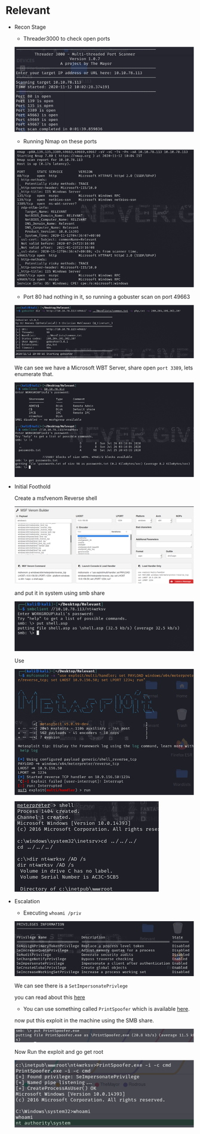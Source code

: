 # Relevant

- Recon Stage
    - Threader3000 to check open ports

    ![Relevant%202ca2f67e3ae54deb89a00394e2349a89/Untitled.png](Relevant%202ca2f67e3ae54deb89a00394e2349a89/Untitled.png)

    - Running Nmap on these ports

    ![Relevant%202ca2f67e3ae54deb89a00394e2349a89/Untitled%201.png](Relevant%202ca2f67e3ae54deb89a00394e2349a89/Untitled%201.png)

    - Port 80 had nothing in it, so running a gobuster scan on port 49663

    ![Relevant%202ca2f67e3ae54deb89a00394e2349a89/Untitled%202.png](Relevant%202ca2f67e3ae54deb89a00394e2349a89/Untitled%202.png)

    We can see we have a Microsoft WBT Server, share open `port 3389`, lets enumerate that.

    ![Relevant%202ca2f67e3ae54deb89a00394e2349a89/Untitled%203.png](Relevant%202ca2f67e3ae54deb89a00394e2349a89/Untitled%203.png)

- Initial Foothold

    Create a msfvenom Reverse shell

    ![Relevant%202ca2f67e3ae54deb89a00394e2349a89/Untitled%204.png](Relevant%202ca2f67e3ae54deb89a00394e2349a89/Untitled%204.png)

    and put it in system using smb share

    ![Relevant%202ca2f67e3ae54deb89a00394e2349a89/Untitled%205.png](Relevant%202ca2f67e3ae54deb89a00394e2349a89/Untitled%205.png)

    Use 

    ![Relevant%202ca2f67e3ae54deb89a00394e2349a89/Untitled%206.png](Relevant%202ca2f67e3ae54deb89a00394e2349a89/Untitled%206.png)

    ![Relevant%202ca2f67e3ae54deb89a00394e2349a89/Untitled%207.png](Relevant%202ca2f67e3ae54deb89a00394e2349a89/Untitled%207.png)

- Escalation
    - Executing `whoami /priv`

    ![Relevant%202ca2f67e3ae54deb89a00394e2349a89/Untitled%208.png](Relevant%202ca2f67e3ae54deb89a00394e2349a89/Untitled%208.png)

    We can see there is a `SetImpersonatePrivlege`

    you can read about this [here](https://hunter2.gitbook.io/darthsidious/privilege-escalation/juicy-potato) 

    - You can use something called `PrintSpoofer` which is available [here](https://github.com/dievus/printspoofer).

    now put this exploit in the machine using the SMB share.

    ![Relevant%202ca2f67e3ae54deb89a00394e2349a89/Untitled%209.png](Relevant%202ca2f67e3ae54deb89a00394e2349a89/Untitled%209.png)

    Now Run the exploit and go get root

    ![Relevant%202ca2f67e3ae54deb89a00394e2349a89/Untitled%2010.png](Relevant%202ca2f67e3ae54deb89a00394e2349a89/Untitled%2010.png)